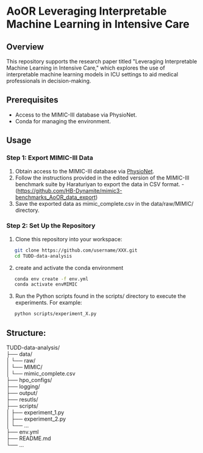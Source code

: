 # AoOR Leveraging Interpretable Machine Learning in Intensive Care


## Overview
This repository supports the research paper titled "Leveraging Interpretable Machine Learning in Intensive Care," which explores the use of interpretable machine learning models in ICU settings to aid medical professionals in decision-making.

## Prerequisites

- Access to the MIMIC-III database via PhysioNet.
- Conda for managing the environment.

## Usage

### Step 1: Export MIMIC-III Data

1. Obtain access to the MIMIC-III database via [PhysioNet](https://physionet.org/).
2. Follow the instructions provided in the edited version of the MIMIC-III benchmark suite by Haraturiyan to export the data in CSV format.
   -(https://github.com/HB-Dynamite/mimic3-benchmarks_AoOR_data_export)
3. Save the exported data as mimic_complete.csv in the data/raw/MIMIC/ directory.

### Step 2: Set Up the Repository

1. Clone this repository into your workspace:
   
```sh
   git clone https://github.com/username/XXX.git
   cd TUDD-data-analysis
```
2. create and activate the conda environment 
```sh 
   conda env create -f env.yml
   conda activate envMIMIC
```
3. Run the Python scripts found in the scripts/ directory to execute the experiments. For example:
```sh 
   python scripts/experiment_X.py
```

## Structure: 
TUDD-data-analysis/ <br>
├── data/<br>
│   └── raw/<br>
│       └── MIMIC/<br>
│           └── mimic_complete.csv<br>
├── hpo_configs/<br>
├── logging/<br>
├── output/<br>
├── resutls/<br>
├── scripts/<br>
│   ├── experiment_1.py<br>
│   ├── experiment_2.py<br>
│   └── ...<br>
├── env.yml<br>
├── README.md<br>
└── ...<br>
